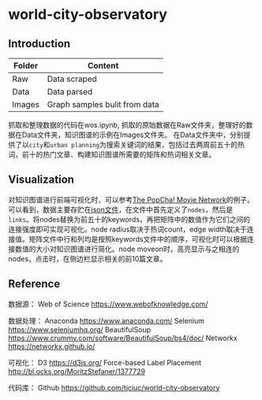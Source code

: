 # world-city-observatory

## Introduction

Folder | Content
------------ | -------------
Raw | Data scraped
Data | Data parsed
Images | Graph samples bulit from data

抓取和整理数据的代码在wos.ipynb, 抓取的原始数据在Raw文件夹，整理好的数据在Data文件夹，知识图谱的示例在Images文件夹。
在Data文件夹中，分别提供了以`city`和`urban planning`为搜索关键词的结果，包括过去两周前五十的热词，前十的热门文章、构建知识图谱所需要的矩阵和热词相关文章。


## Visualization

<!-- 对知识图谱进行前端可视化时，可以参考<a href="http://bl.ocks.org/MoritzStefaner/1377729">Force-based label placement</a>的例子。可以看到，在代码中首先定义了`nodes`，然后是`links`。将nodes替换为前五十的keywords，再把矩阵中的数值作为它们之间的连接强度即可实现可视化。矩阵文件中行和列均是按照keywords文件中的顺序，可视化时可以根据连接数值的大小对知识图谱进行简化。
 -->

对知识图谱进行前端可视化时，可以参考<a href="http://bl.ocks.org/paulovn/9686202">The PopCha! Movie Network</a>的例子。可以看到，数据主要存贮在<a href="http://bl.ocks.org/paulovn/raw/9686202/movie-network-25-7-3.json">json文件</a>，在文件中首先定义了`nodes`，然后是`links`。将nodes替换为前五十的keywords，再把矩阵中的数值作为它们之间的连接强度即可实现可视化。node radius取决于热词count，edge width取决于连接值。矩阵文件中行和列均是按照keywords文件中的顺序，可视化时可以根据连接数值的大小对知识图谱进行简化。node moveon时，高亮显示与之相连的nodes，点击时，在侧边栏显示相关的前10篇文章。


## Reference

数据源：
Web of Science https://www.webofknowledge.com/

数据处理：
Anaconda https://www.anaconda.com/
Selenium https://www.seleniumhq.org/
BeautifulSoup https://www.crummy.com/software/BeautifulSoup/bs4/doc/
Networkx https://networkx.github.io/

可视化：
D3 https://d3js.org/
Force-based Label Placement http://bl.ocks.org/MoritzStefaner/1377729

代码库：
Github https://github.com/tjciuc/world-city-observatory

